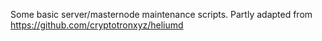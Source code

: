 Some basic server/masternode maintenance scripts. Partly adapted from https://github.com/cryptotronxyz/heliumd
